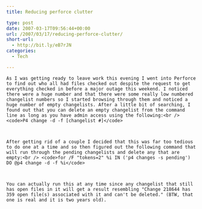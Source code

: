 ```yaml
---
title: Reducing perforce clutter

type: post
date: 2007-03-17T09:56:44+00:00
url: /2007/03/17/reducing-perforce-clutter/
short-url:
  - http://bit.ly/eB7rJN
categories:
  - Tech

---
```

<div class='microid-mailto+http:sha1:dafb8bd3bae56ce12456a6ae200bdea3cf1bd914'>
  
    As I was getting ready to leave work this evening I went into Perforce to find out who all had files checked out despite the request to get everything checked in before a major outage this weekend. I noticed there were a huge number and that there were some really low numbered changelist numbers so I started browsing through them and noticed a huge number of empty changelists. After a little bit of searching, I found out that you can delete an empty changelist from the command line as long as you have admin access using the following:<br /> <code>P4 change -d -f [changelist #]</code>
  
  
  
    After getting rid of a couple I decided that this was far too tedious to do one at a time and so then figured out the following command that will run through the pending changelists and delete any that are empty:<br /> <code>for /F "tokens=2" %i IN ('p4 changes -s pending') DO @p4 change -d -f %i</code>
  
  
  
    You can actually run this at any time since any changelist that still has open files in it will get a result resembling "Change 218644 has 359 open file(s) associated with it and can't be deleted." (BTW, that one is real and it is two years old).
  
